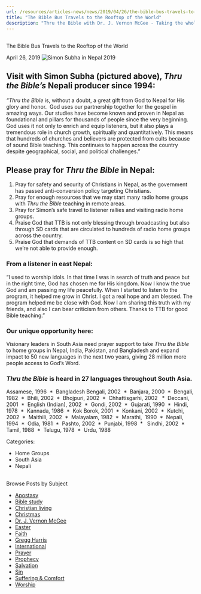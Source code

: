 ```yaml
---
url: /resources/articles-news/news/2019/04/26/the-bible-bus-travels-to-the-rooftop-of-the-world
title: "The Bible Bus Travels to the Rooftop of the World"
description: "Thru the Bible with Dr. J. Vernon McGee - Taking the whole Word to the whole world"
---
```







## 
 The Bible Bus Travels to the Rooftop of the World


April 26, 2019
![Simon Subha in Nepal 2019](https://ttb.org/images/default-source/producers/simon-subha-in-nepal-2019.jpg?sfvrsn=1a701e16_0 "Simon Subha in Nepal 2019")




## Visit with Simon Subha (pictured ​above), *Thru the Bible’s* Nepali producer since 1994:


*“Thru the Bible* is, without a doubt, a great gift from God to Nepal for His glory and honor.  God uses our partnership together for the gospel in amazing ways. Our studies have become known and proven in Nepal as foundational and pillars for thousands of people since the very beginning. God uses it not only to enrich and equip listeners, but it also plays a tremendous role in church growth, spiritually and quantitatively. This means that hundreds of churches and believers are protected from cults because of sound Bible teaching. This continues to happen across the country despite geographical, social, and political challenges.”


## Please pray for *Thru the Bible* in Nepal:


1. Pray for safety and security of Christians in Nepal, as the government has passed anti-conversion policy targeting Christians.
2. Pray for enough resources that we may start many radio home groups with *Thru the Bible* teaching in remote areas.
3. Pray for Simon’s safe travel to listener rallies and visiting radio home groups.
4. Praise God that TTB is not only blessing through broadcasting but also through SD cards that are circulated to hundreds of radio home groups across the country.
5. Praise God that demands of TTB content on SD cards is so high that we’re not able to provide enough.


### From a listener in east Nepal:


“I used to worship idols. In that time I was in search of truth and peace but in the right time, God has chosen me for His kingdom. Now I know the true God and am passing my life peacefully. When I started to listen to the program, it helped me grow in Christ. I got a real hope and am blessed. The program helped me be close with God. Now I am sharing this truth with my friends, and also I can bear criticism from others. Thanks to TTB for good Bible teaching.”


### Our unique opportunity here:


Visionary leaders in South Asia need prayer support to take *Thru the Bible* to home groups in Nepal, India, Pakistan, and Bangladesh and expand impact to 50 new languages in the next two years, giving 28 million more people access to God’s Word. 


### *Thru the Bible* is heard in 27 languages throughout South Asia.


Assamese, 1996  \*  Bangladesh Bengali, 2002  \*  Banjara, 2000  \*  Bengali, 1982  \*  Bhili, 2002  \*  Bhojpuri, 2002  \*  Chhattisgarhi, 2002   \*  Deccani, 2001  \*  English (Indian), 2002  \*  Gondi, 2002  \*  Gujarati, 1990  \*  Hindi, 1978  \*  Kannada, 1986  \*  Kok Borok, 2001  \*  Konkani, 2002  \*  Kutchi, 2002  \*  Maithili, 2002  \*  Malayalam, 1982  \*  Marathi,  1990  \*  Nepali, 1994  \*  Odia, 1981  \*  Pashto, 2002  \*  Punjabi, 1998  \*   Sindhi, 2002  \*  Tamil, 1988  \*  Telugu, 1978  \*  Urdu, 1988



Categories: 


* Home Groups
* South Asia
* Nepali









## 
 Browse Posts by Subject


* [Apostasy](/resources/articles-news/-in-tags/tags/Apostasy)
* [Bible study](/resources/articles-news/-in-tags/tags/Bible-study)
* [Christian living](/resources/articles-news/-in-tags/tags/Christian-living)
* [Christmas](/resources/articles-news/-in-tags/tags/Christmas)
* [Dr. J. Vernon McGee](/resources/articles-news/-in-tags/tags/Dr-J-Vernon-McGee)
* [Easter](/resources/articles-news/-in-tags/tags/easter)
* [Faith](/resources/articles-news/-in-tags/tags/Faith)
* [Gregg Harris](/resources/articles-news/-in-tags/tags/Gregg-Harris)
* [International](/resources/articles-news/-in-tags/tags/International)
* [Prayer](/resources/articles-news/-in-tags/tags/prayer)
* [Prophecy](/resources/articles-news/-in-tags/tags/Prophecy)
* [Salvation](/resources/articles-news/-in-tags/tags/Salvation)
* [Sin](/resources/articles-news/-in-tags/tags/sin)
* [Suffering & Comfort](/resources/articles-news/-in-tags/tags/Suffering-Comfort)
* [Worship](/resources/articles-news/-in-tags/tags/worship)






